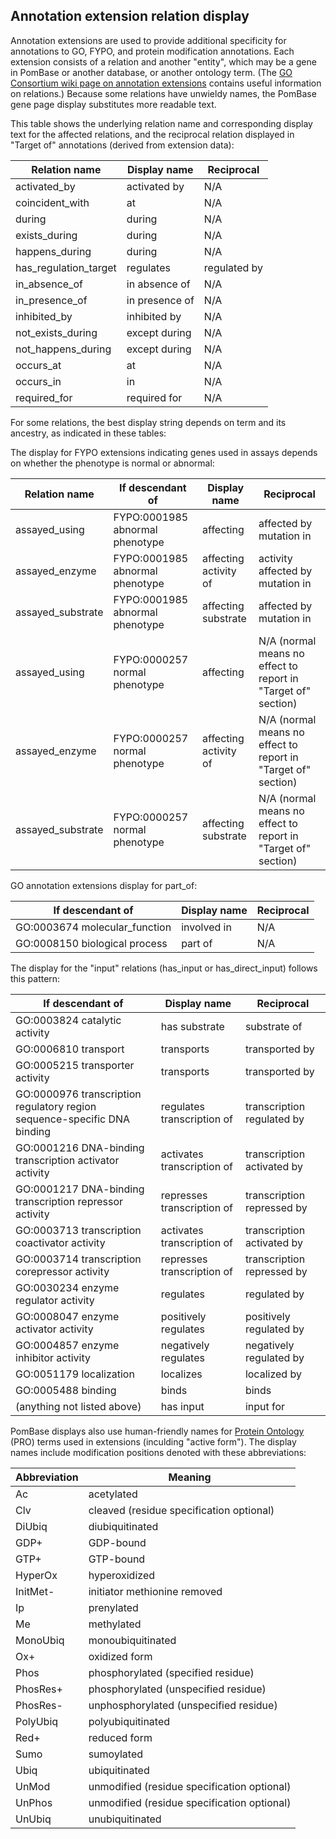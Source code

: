 ## Annotation extension relation display

Annotation extensions are used to provide additional specificity for
annotations to GO, FYPO, and protein modification annotations. Each
extension consists of a relation and another "entity", which may be a
gene in PomBase or another database, or another ontology term. (The
[GO Consortium wiki page on annotation extensions](http://wiki.geneontology.org/index.php/Annotation_Extension)
contains useful information on relations.) Because some relations have
unwieldy names, the PomBase gene page display substitutes more
readable text.

This table shows the underlying relation name and corresponding
display text for the affected relations, and the reciprocal relation
displayed in "Target of" annotations (derived from extension data):

Relation name | Display name | Reciprocal
--------------|--------------|-----------
activated_by | activated by | N/A
coincident_with | at | N/A
during | during | N/A
exists_during | during | N/A
happens_during | during | N/A
has_regulation_target | regulates | regulated by
in_absence_of | in absence of | N/A
in_presence_of | in presence of | N/A
inhibited_by | inhibited by | N/A
not_exists_during | except during | N/A
not_happens_during | except during | N/A
occurs_at | at | N/A
occurs_in | in | N/A
required_for | required for | N/A

For some relations, the best display string depends on term and its
ancestry, as indicated in these tables:

The display for FYPO extensions indicating genes used in assays
depends on whether the phenotype is normal or abnormal:

Relation name |If descendant of | Display name | Reciprocal
--------------|-----------------|--------------|-----------
assayed_using | FYPO:0001985 abnormal phenotype | affecting | affected by mutation in
assayed_enzyme | FYPO:0001985 abnormal phenotype | affecting activity of | activity affected by mutation in
assayed_substrate | FYPO:0001985 abnormal phenotype | affecting substrate | affected by mutation in
assayed_using | FYPO:0000257 normal phenotype | affecting | N/A (normal means no effect to report in "Target of" section)
assayed_enzyme | FYPO:0000257 normal phenotype | affecting activity of | N/A (normal means no effect to report in "Target of" section)
assayed_substrate | FYPO:0000257 normal phenotype | affecting substrate | N/A (normal means no effect to report in "Target of" section)

GO annotation extensions display for part_of:

If descendant of | Display name | Reciprocal
-----------------|--------------|-----------
GO:0003674 molecular_function | involved in | N/A
GO:0008150 biological process | part of | N/A

The display for the "input" relations (has_input or has_direct_input)
follows this pattern:

If descendant of | Display name | Reciprocal
-----------------|--------------|-----------
GO:0003824 catalytic activity | has substrate | substrate of
GO:0006810 transport | transports | transported by
GO:0005215 transporter activity | transports | transported by
GO:0000976 transcription regulatory region sequence-specific DNA binding | regulates transcription of | transcription regulated by
GO:0001216 DNA-binding transcription activator activity | activates transcription of | transcription activated by
GO:0001217 DNA-binding transcription repressor activity | represses transcription of | transcription repressed by
GO:0003713 transcription coactivator activity | activates transcription of | transcription activated by
GO:0003714 transcription corepressor activity | represses transcription of | transcription repressed by
GO:0030234 enzyme regulator activity | regulates | regulated by
GO:0008047 enzyme activator activity | positively regulates | positively regulated by
GO:0004857 enzyme inhibitor activity | negatively regulates | negatively regulated by
GO:0051179 localization | localizes | localized by
GO:0005488 binding | binds | binds
(anything not listed above) | has input | input for

PomBase displays also use human-friendly names for [Protein
Ontology](https://proconsortium.org/pro.shtml) (PRO) terms used in
extensions (inculding "active form"). The display names include
modification positions denoted with these abbreviations:

Abbreviation | Meaning
-------------|--------
Ac | acetylated
Clv | cleaved (residue specification optional)
DiUbiq | diubiquitinated
GDP+ | GDP-bound
GTP+ | GTP-bound
HyperOx | hyperoxidized
InitMet- | initiator methionine removed
Ip | prenylated
Me | methylated
MonoUbiq | monoubiquitinated
Ox+ | oxidized form
Phos | phosphorylated (specified residue)
PhosRes+ | phosphorylated (unspecified residue)
PhosRes- | unphosphorylated (unspecified residue)
PolyUbiq | polyubiquitinated
Red+ | reduced form
Sumo | sumoylated
Ubiq | ubiquitinated
UnMod | unmodified (residue specification optional)
UnPhos | unmodified (residue specification optional)
UnUbiq | unubiquitinated
